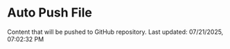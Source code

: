 # Auto Push File

Content that will be pushed to GitHub repository.
Last updated: 07/21/2025, 07:02:32 PM
